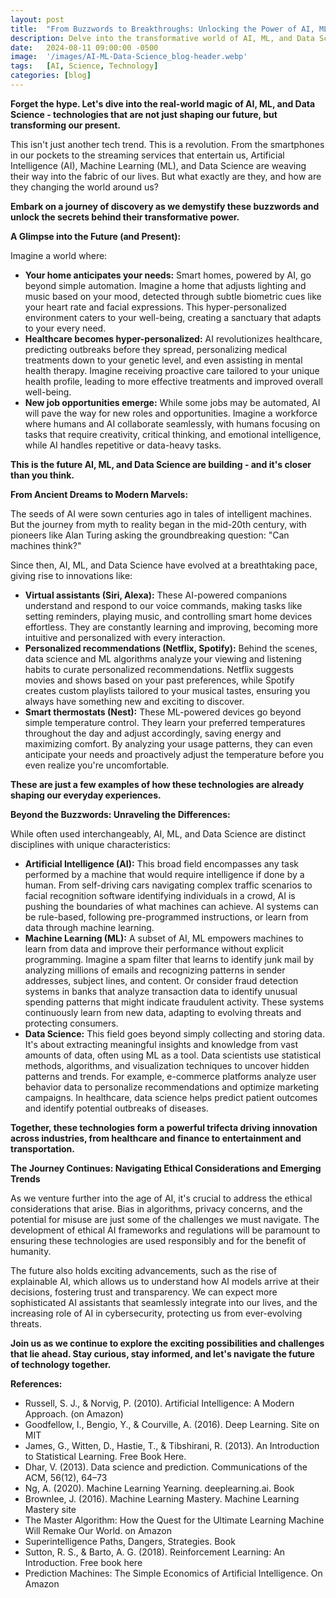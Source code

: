 ```yaml
---
layout: post
title:  "From Buzzwords to Breakthroughs: Unlocking the Power of AI, ML, and Data Science"
description: Delve into the transformative world of AI, ML, and Data Science, exploring their real-world applications and impact. Uncover the distinctions between these technologies, their current breakthroughs, and the exciting possibilities they hold for our future. Join us in demystifying the buzzwords and understanding the true power of these revolutionary fields.
date:   2024-08-11 09:00:00 -0500
image:  '/images/AI-ML-Data-Science_blog-header.webp'
tags:   [AI, Science, Technology]
categories: [blog]
---
```


**Forget the hype. Let's dive into the real-world magic of AI, ML, and Data Science - technologies that are not just shaping our future, but transforming our present.**

This isn't just another tech trend. This is a revolution. From the smartphones in our pockets to the streaming services that entertain us, Artificial Intelligence (AI), Machine Learning (ML), and Data Science are weaving their way into the fabric of our lives. But what exactly are they, and how are they changing the world around us?

**Embark on a journey of discovery as we demystify these buzzwords and unlock the secrets behind their transformative power.**

**A Glimpse into the Future (and Present):**

Imagine a world where:

* **Your home anticipates your needs:** Smart homes, powered by AI, go beyond simple automation. Imagine a home that adjusts lighting and music based on your mood, detected through subtle biometric cues like your heart rate and facial expressions. This hyper-personalized environment caters to your well-being, creating a sanctuary that adapts to your every need.
* **Healthcare becomes hyper-personalized:** AI revolutionizes healthcare, predicting outbreaks before they spread, personalizing medical treatments down to your genetic level, and even assisting in mental health therapy. Imagine receiving proactive care tailored to your unique health profile, leading to more effective treatments and improved overall well-being.
* **New job opportunities emerge:**  While some jobs may be automated, AI will pave the way for new roles and opportunities. Imagine a workforce where humans and AI collaborate seamlessly, with humans focusing on tasks that require creativity, critical thinking, and emotional intelligence, while AI handles repetitive or data-heavy tasks.

**This is the future AI, ML, and Data Science are building - and it's closer than you think.**

**From Ancient Dreams to Modern Marvels:**

The seeds of AI were sown centuries ago in tales of intelligent machines. But the journey from myth to reality began in the mid-20th century, with pioneers like Alan Turing asking the groundbreaking question: "Can machines think?"

Since then, AI, ML, and Data Science have evolved at a breathtaking pace, giving rise to innovations like:

* **Virtual assistants (Siri, Alexa):**  These AI-powered companions understand and respond to our voice commands, making tasks like setting reminders, playing music, and controlling smart home devices effortless. They are constantly learning and improving, becoming more intuitive and personalized with every interaction.
* **Personalized recommendations (Netflix, Spotify):** Behind the scenes, data science and ML algorithms analyze your viewing and listening habits to curate personalized recommendations. Netflix suggests movies and shows based on your past preferences, while Spotify creates custom playlists tailored to your musical tastes, ensuring you always have something new and exciting to discover.
* **Smart thermostats (Nest):**  These ML-powered devices go beyond simple temperature control. They learn your preferred temperatures throughout the day and adjust accordingly, saving energy and maximizing comfort. By analyzing your usage patterns, they can even anticipate your needs and proactively adjust the temperature before you even realize you're uncomfortable.

**These are just a few examples of how these technologies are already shaping our everyday experiences.**

**Beyond the Buzzwords: Unraveling the Differences:**

While often used interchangeably, AI, ML, and Data Science are distinct disciplines with unique characteristics:

* **Artificial Intelligence (AI):** This broad field encompasses any task performed by a machine that would require intelligence if done by a human. From self-driving cars navigating complex traffic scenarios to facial recognition software identifying individuals in a crowd, AI is pushing the boundaries of what machines can achieve. AI systems can be rule-based, following pre-programmed instructions, or learn from data through machine learning.
* **Machine Learning (ML):** A subset of AI, ML empowers machines to learn from data and improve their performance without explicit programming. Imagine a spam filter that learns to identify junk mail by analyzing millions of emails and recognizing patterns in sender addresses, subject lines, and content. Or consider fraud detection systems in banks that analyze transaction data to identify unusual spending patterns that might indicate fraudulent activity. These systems continuously learn from new data, adapting to evolving threats and protecting consumers.
* **Data Science:**  This field goes beyond simply collecting and storing data. It's about extracting meaningful insights and knowledge from vast amounts of data, often using ML as a tool. Data scientists use statistical methods, algorithms, and visualization techniques to uncover hidden patterns and trends. For example, e-commerce platforms analyze user behavior data to personalize recommendations and optimize marketing campaigns. In healthcare, data science helps predict patient outcomes and identify potential outbreaks of diseases.

**Together, these technologies form a powerful trifecta driving innovation across industries, from healthcare and finance to entertainment and transportation.**

**The Journey Continues: Navigating Ethical Considerations and Emerging Trends**

As we venture further into the age of AI, it's crucial to address the ethical considerations that arise.  Bias in algorithms, privacy concerns, and the potential for misuse are just some of the challenges we must navigate.  The development of ethical AI frameworks and regulations will be paramount to ensuring these technologies are used responsibly and for the benefit of humanity.

The future also holds exciting advancements, such as the rise of explainable AI, which allows us to understand how AI models arrive at their decisions, fostering trust and transparency.  We can expect more sophisticated AI assistants that seamlessly integrate into our lives, and the increasing role of AI in cybersecurity, protecting us from ever-evolving threats.

**Join us as we continue to explore the exciting possibilities and challenges that lie ahead.  Stay curious, stay informed, and let's navigate the future of technology together.**

**References:**
- Russell, S. J., & Norvig, P. (2010). Artificial Intelligence: A Modern Approach. (on Amazon)
- Goodfellow, I., Bengio, Y., & Courville, A. (2016). Deep Learning. Site on MIT
- James, G., Witten, D., Hastie, T., & Tibshirani, R. (2013). An Introduction to Statistical Learning. Free Book Here.
- Dhar, V. (2013). Data science and prediction. Communications of the ACM, 56(12), 64–73
- Ng, A. (2020). Machine Learning Yearning. deeplearning.ai. Book
- Brownlee, J. (2016). Machine Learning Mastery. Machine Learning Mastery site
- The Master Algorithm: How the Quest for the Ultimate Learning Machine Will Remake Our World. on Amazon
- Superintelligence Paths, Dangers, Strategies. Book
- Sutton, R. S., & Barto, A. G. (2018). Reinforcement Learning: An Introduction. Free book here
- Prediction Machines: The Simple Economics of Artificial Intelligence. On Amazon